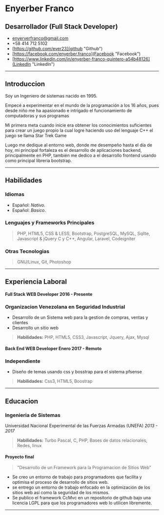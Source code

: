 
# Enyerber Franco
## Desarrollador (Full Stack Developer)

- [enyerverfranco@gmail.com](enyerverfranco@gmail.com "gmail") 
- +58 414 712 5102
- [https://github.com/ever23](github "Github") 
- [https://facebook.com/enyerber.franco](Facebook "Facebook") 
- [https://www.linkedin.com/in/enyerber-franco-quintero-a54b48126](LinkedIn "LinkedIn") 
---

## Introduccion
Soy un Ingeniero de sistemas nacido en 1995. 

Empecé a experimentar en el mundo de la programación a los 16 años, pues desde niño me ha apasionado e intrigado el funcionamiento de computadoras y sus programas

Mi primera meta cuando inicie era obtener los conocimientos suficientes para crear un juego propio la cual logre haciendo uso del lenguaje C++ el juego se llama Star Trek Game

Luego me dedique  al entorno web, donde me desempeño hasta el día de hoy, mi principal fortaleza es el desarrollo de aplicaciones backend, principalmente en PHP, también me dedico a el desarrollo frontend usando como principal libreria bootstrap.


---

## Habilidades

### Idiomas
- Español: *Nativo*.
- Español: *Basico*.

### Lenguajes y Frameworks Principales
> PHP, HTML5, CSS & LESS, Bootstrap, PostgreSQL, MySQL, SqlIte, Javascript & jQuery
> C y C++, Angular, Laravel, Codeigniter


### Otras Tecnologias
> GNU/Linux, Git, Photoshop

---

## Experiencia Laboral

#### Full Stack WEB Developer               2016 - Presente
### Organizacion Venezolana en Seguridad Industrial

- Desarrollo de un Sistema web para la gestion de compras, ventas y clientes
- Desarrollo un sitio web

> **Habilidades:** PHP, HTML5, CSS3, Javascript, Jquery, Ajax, Mysql


#### Back End WEB Developer                 Enero 2017 - Remoto
### Independiente

- Diseño de temas usando css y bosstrap para el sistema pfsense

> **Habilidades:** Css3, HTML5, Boostrap


---

## Educacion

### Ingenieria de Sistemas

Universidad Nacional Experimental de las Fuerzas Armadas (UNEFA)
*2013 - 2017*

> **Habilidades:** Turbo Pascal, C, PHP, Bases de datos relacionales, Redes, linux



#### Proyecto final

> "Desarrollo de un Framework para la Programacion de Sitios Web"


* Se creo un entorno de trabajo para programadores que facilita y optimisa el proceso de desarrollo de sitios web.
* se entrego un entorno de trabajo enfocado en la optimización de los sitios web así como la seguridad de los mismos.
* Se publico el framework CcMvc en un repositorio de github bajo una licencia LGPL para que los programadores web lo utilicen libremente.



---
